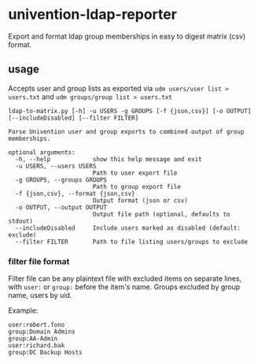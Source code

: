 # univention-ldap-reporter
Export and format ldap group memberships in easy to digest matrix (csv) format.

## usage

Accepts user and group lists as exported via `udm users/user list > users.txt` and `udm groups/group list > users.txt`

```
ldap-to-matrix.py [-h] -u USERS -g GROUPS [-f {json,csv}] [-o OUTPUT] [--includeDisabled] [--filter FILTER]

Parse Univention user and group exports to combined output of group
memberships.

optional arguments:
  -h, --help            show this help message and exit
  -u USERS, --users USERS
                        Path to user export file
  -g GROUPS, --groups GROUPS
                        Path to group export file
  -f {json,csv}, --format {json,csv}
                        Output format (json or csv)
  -o OUTPUT, --output OUTPUT
                        Output file path (optional, defaults to stdout)
  --includeDisabled     Include users marked as disabled (default: exclude)
  --filter FILTER       Path to file listing users/groups to exclude
```

### filter file format

Filter file can be any plaintext file with excluded items on separate lines, with `user:` or `group:` before the item's name. Groups excluded by group name, users by uid.

Example:

```
user:robert.fono
group:Domain Admins
group:AA-Admin
user:richard.bak
group:DC Backup Hosts
```